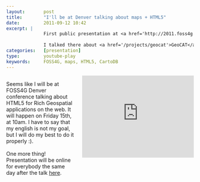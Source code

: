 ```yaml
---
layout:       post
title:        "I'll be at Denver talking about maps + HTML5"
date:         2011-09-12 10:42
excerpt: |
              First public presentation at <a href='http://2011.foss4g.org/'>FOSS4G 2011</a> conference, celebrated in Denver, USA.
              
              I talked there about <a href='/projects/geocat'>GeoCAT</a>, slides are available at <a href='http://xavij.am/html5-foss4g/'>my GitHub account</a>.
categories:   [presentation]
type:         youtube-play
keywords:     FOSS4G, maps, HTML5, CartoDB
---
```


<div class="columns">
  <div class="columns-content">
    <p>
      Seems like I will be at FOSS4G Denver conference talking about HTML5 for Rich Geospatial applications on the web.
      It will happen on Friday 15th, at 10am. I have to say that my english is not my goal, but I will do my best to do it properly :).
      <br/><br/>
      One more thing! Presentation will be online for everybody the same day after the talk <a href="http://xavijam.github.com/html5-foss4g/" title="html5-foss4g">here</a>.
    </p>
  </div>
  <iframe width="100%" frameborder="0" height="220" src="https://xavijam.cartodb.com/tables/denver/embed_map?scrollwheel=false"></iframe>
</div>